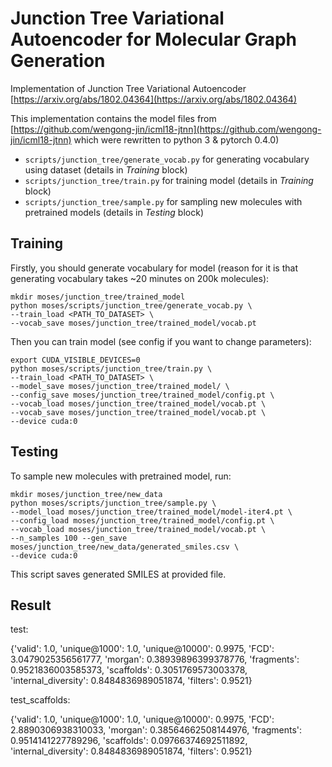 # Junction Tree Variational Autoencoder for Molecular Graph Generation

Implementation of Junction Tree Variational Autoencoder [https://arxiv.org/abs/1802.04364](https://arxiv.org/abs/1802.04364) 

This implementation contains the model files from [https://github.com/wengong-jin/icml18-jtnn](https://github.com/wengong-jin/icml18-jtnn) which were rewritten to python 3 & pytorch 0.4.0)

* `scripts/junction_tree/generate_vocab.py` for generating vocabulary using dataset (details in *Training* block)
* `scripts/junction_tree/train.py` for training model (details in *Training* block)
* `scripts/junction_tree/sample.py` for sampling new molecules with pretrained models (details in *Testing* block) 
## Training

Firstly, you should generate vocabulary for model (reason for it is that generating vocabulary takes ~20 minutes on 200k molecules):
```
mkdir moses/junction_tree/trained_model
python moses/scripts/junction_tree/generate_vocab.py \
--train_load <PATH_TO_DATASET> \
--vocab_save moses/junction_tree/trained_model/vocab.pt
 ```

Then you can train model (see config if you want to change parameters):

```
export CUDA_VISIBLE_DEVICES=0
python moses/scripts/junction_tree/train.py \
--train_load <PATH_TO_DATASET> \ 
--model_save moses/junction_tree/trained_model/ \
--config_save moses/junction_tree/trained_model/config.pt \ 
--vocab_load moses/junction_tree/trained_model/vocab.pt \
--vocab_save moses/junction_tree/trained_model/vocab.pt \
--device cuda:0  
```

## Testing
To sample new molecules with pretrained model, run:
```
mkdir moses/junction_tree/new_data
python moses/scripts/junction_tree/sample.py \ 
--model_load moses/junction_tree/trained_model/model-iter4.pt \
--config_load moses/junction_tree/trained_model/config.pt \
--vocab_load moses/junction_tree/trained_model/vocab.pt \
--n_samples 100 --gen_save moses/junction_tree/new_data/generated_smiles.csv \
--device cuda:0
```
This script saves generated SMILES at provided file. 

## Result

test:

{'valid': 1.0, 'unique@1000': 1.0, 'unique@10000': 0.9975, 'FCD': 3.0479025356561777, 'morgan': 0.38939896399378776, 'fragments': 0.9521836003585373, 'scaffolds': 0.3051769573003378, 'internal_diversity': 0.8484836989051874, 'filters': 0.9521}

test_scaffolds:

{'valid': 1.0, 'unique@1000': 1.0, 'unique@10000': 0.9975, 'FCD': 2.8890306938310033, 'morgan': 0.38564662508144976, 'fragments': 0.9514141227789296, 'scaffolds': 0.09766374692511892, 'internal_diversity': 0.8484836989051874, 'filters': 0.9521}